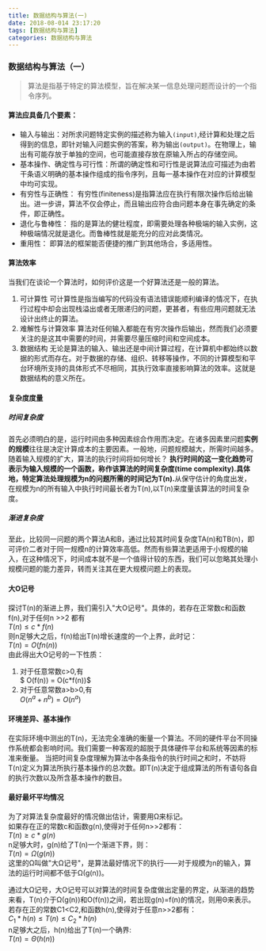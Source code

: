 ```yaml
---
title: 数据结构与算法(一)
date: 2018-08-014 23:17:20
tags: [数据结构与算法]
categories: 数据结构与算法
---
```




### 数据结构与算法（一）
> 算法是指基于特定的算法模型，旨在解决某一信息处理问题而设计的一个指令序列。

#### 算法应具备几个要素： 
- 输入与输出：对所求问题特定实例的描述称为输入`(input)`,经计算和处理之后得到的信息，即针对输入问题实例的答案，称为输出`(output)`。在物理上，输出有可能存放于单独的空间，也可能直接存放在原输入所占的存储空间。
- 基本操作、确定性与可行性：所谓的确定性和可行性是说算法应可描述为由若干条语义明确的基本操作组成的指令序列，且每一基本操作在对应的计算模型中均可实现。
- 有穷性与正确性： 有穷性(finiteness)是指算法应在执行有限次操作后给出输出。进一步讲，算法不仅会停止，而且输出应符合由问题本身在事先确定的条件，即正确性。
- 退化与鲁棒性： 指的是算法的健壮程度，即需要处理各种极端的输入实例，这种极端情况就是退化。而鲁棒性就是能充分的应对此类情况。
- 重用性： 即算法的框架能否便捷的推广到其他场合，多适用性。

#### 算法效率
当我们在谈论一个算法时，如何评价这是一个好算法还是一般的算法。
1. 可计算性
可计算性是指当编写的代码没有语法错误能顺利编译的情况下，在执行过程中却会出现栈溢出或者无限递归的问题，更甚者，有些应用问题就无法设计出终止的算法。
2. 难解性与计算效率
算法对任何输入都能在有穷次操作后输出，然而我们必须要关注的是这其中需要的时间，并需要尽量压缩时间和空间成本。
3. 数据结构
无论是算法的输入、输出还是中间计算过程，在计算机中都始终以数据的形式而存在。对于数据的存储、组织、转移等操作，不同的计算模型和平台环境所支持的具体形式不尽相同，其执行效率直接影响算法的效率。这就是数据结构的意义所在。

#### 复杂度度量
##### 时间复杂度
首先必须明白的是，运行时间由多种因素综合作用而决定。在诸多因素里问题<b>实例的规模</b>往往是决定计算成本的主要因素。一般地，问题规模越大，所需时间越多。
随着输入规模的扩大，算法的执行时间将如何增长？
<b>执行时间的这一变化趋势可表示为输入规模的一个函数，称作该算法的时间复杂度(time complexity).具体地，特定算法处理规模为n的问题所需的时间记为T(n).</b>从保守估计的角度出发，在规模为n的所有输入中执行时间最长者为T(n),以T(n)来度量该算法的时间复杂度。
##### 渐进复杂度
至此，比较同一问题的两个算法A和B，通过比较其时间复杂度TA(n)和TB(n)，即可评价二者对于同一规模n的计算效率高低。然而有些算法更适用于小规模的输入，在这种情况下，时间成本就不是一个值得计较的东西，我们可以忽略其处理小规模问题的能力差异，转而关注其在更大规模问题上的表现。
#### 大O记号
探讨T(n)的渐进上界，我们需引入"大O记号"。具体的，若存在正常数c和函数f(n),对于任何n >>2 都有<br>
$T(n) ≤ c*f(n)$<br>
则n足够大之后，f(n)给出T(n)增长速度的一个上界，此时记：<br>
$T(n) = O(fn(n))$<br>
由此得出大O记号的一下性质：<br>
1. 对于任意常数c>0,有<br>
$ O(f(n)) = O(c*f(n))$<br>
2. 对于任意常数a>b>0,有<br>
$O(n^a + n^b) = O(n^a)$<br>

#### 环境差异、基本操作
在实际环境中测出的T(n)，无法完全准确的衡量一个算法。不同的硬件平台不同操作系统都会影响时间。我们需要一种客观的超脱于具体硬件平台和系统等因素的标准来衡量。
当把时间复杂度理解为算法中各条指令的执行时间之和时，不妨将T(n)定义为算法所执行基本操作的总次数。即T(n)决定于组成算法的所有语句各自的执行次数以及所含基本操作的数目。
#### 最好最坏平均情况
为了对算法复杂度最好的情况做出估计，需要用Ω来标记。<br>
如果存在正的常数c和函数g(n),使得对于任何n>>2都有：<br>
    $T(n) ≥ c*g(n)$<br>
n足够大时，g(n)给了T(n)一个渐进下界，则：<br>
    $T(n) = Ω(g(n))$<br>
这里的Ω叫做"大Ω记号"，是算法最好情况下的执行——对于规模为n的输入，算法的运行时间都不低于Ω(g(n))。

通过大Ω记号，大O记号可以对算法的时间复杂度做出定量的界定，从渐进的趋势来看，T(n)介于Ω(g(n))和O(f(n))之间，若出现g(n)=f(n)的情况，则用Θ来表示。
若存在正的常数C1<C2,和函数h(n),使得对于任意n>>2都有：<br>
    $C_1*h(n) ≤ T(n) ≤ C_2*h(n)$<br>
n足够大之后，h(n)给出了T(n)一个确界:<br>
    $T(n) = Θ(h(n))$<br>
